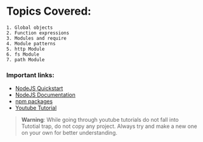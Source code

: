 # Topics Covered:
    1. Global objects
    2. Function expressions
    3. Modules and require
    4. Module patterns
    5. http Module
    6. fs Module
    7. path Module

### Important links:
 
   * [NodeJS Quickstart](https://nodejs.dev/)
   * [NodeJS Documentation](https://nodejs.org/docs/latest-v12.x/api/)
   * [npm packages](https://www.npmjs.com/)
   * [Youtube Tutorial](https://www.youtube.com/watch?v=w-7RQ46RgxU&list=PL4cUxeGkcC9gcy9lrvMJ75z9maRw4byYp)
   > **Warning**: While going through youtube tutorials do not fall into Tutotial trap, do not copy any project. Always try and make a new one on your own for better understanding.